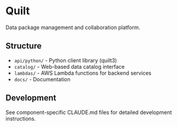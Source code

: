 <!-- markdownlint-disable MD013 -->
# Quilt

Data package management and collaboration platform.

## Structure

- `api/python/` - Python client library (quilt3)
- `catalog/` - Web-based data catalog interface
- `lambdas/` - AWS Lambda functions for backend services
- `docs/` - Documentation

## Development

See component-specific CLAUDE.md files for detailed development instructions.
